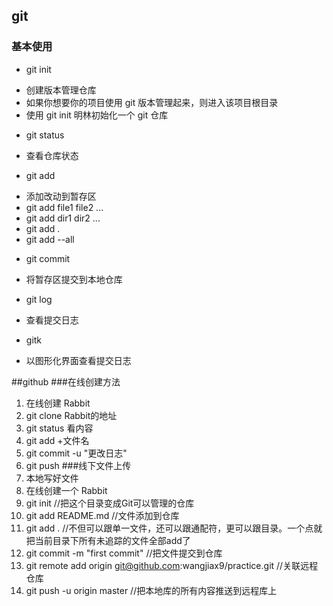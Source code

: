 ## git
### 基本使用
- git init
+ 创建版本管理仓库
+ 如果你想要你的项目使用 git 版本管理起来，则进入该项目根目录
+ 使用 git init 明林初始化一个 git 仓库
- git status
+ 查看仓库状态
- git add
+ 添加改动到暂存区
+ git add file1 file2 ...
+ git add dir1 dir2 ...
+ git add .
+ git add --all
- git commit
+ 将暂存区提交到本地仓库
- git log
+ 查看提交日志
- gitk
+ 以图形化界面查看提交日志

##github
###在线创建方法
1. 在线创建 Rabbit
2. git clone Rabbit的地址
3. git status 看内容
4. git add +文件名
5. git commit -u "更改日志"
6. git push
###线下文件上传
1. 本地写好文件
2. 在线创建一个 Rabbit
3. git init //把这个目录变成Git可以管理的仓库
4. git add README.md //文件添加到仓库
5. git add . //不但可以跟单一文件，还可以跟通配符，更可以跟目录。一个点就把当前目录下所有未追踪的文件全部add了 
6. git commit -m "first commit" //把文件提交到仓库
7. git remote add origin git@github.com:wangjiax9/practice.git //关联远程仓库
8. git push -u origin master //把本地库的所有内容推送到远程库上